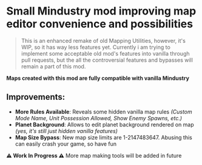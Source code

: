 # Small Mindustry mod improving map editor convenience and possibilities

> This is an enhanced remake of old Mapping Utilities, however, it's WIP, so it has way less features yet. Currently i am trying to implement some acceptable old mod's features into vanilla through pull requests, but the all the controversial features and bypasses will remain a part of this mod.


**Maps created with this mod are fully compatible with vanilla Mindustry**

## Improvements:

* **More Rules Available**: Reveals some hidden vanilla map rules *(Custom Mode Name, Unit Possession Allowed, Show Enemy Spawns, etc.)*
* **Planet Background**: Allows to edit planet background rendered on map *(yes, it's still just hidden vanilla features)*
* **Map Size Bypass**: New map size limits are 1-2147483647. Abusing this can easily crash your game, so have fun

**⚠️ Work In Progress ⚠️**
More map making tools will be added in future
